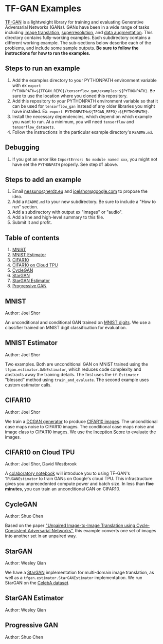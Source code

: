 # TF-GAN Examples

[TF-GAN](https://github.com/tensorflow/gan)
is a lightweight library for training and evaluating Generative Adversarial
Networks (GANs). GANs have been in a wide range of tasks including
[image translation](https://arxiv.org/abs/1703.10593),
[superresolution](https://arxiv.org/abs/1609.04802), and
[data augmentation](https://arxiv.org/abs/1612.07828). This directory contains
fully-working examples. Each subdirectory contains a different working example.
The sub-sections below describe each of the problems, and include some sample
outputs. **Be sure to follow the instructions for how to run the examples.**

## Steps to run an example

1. Add the examples directory to your PYTHONPATH environment variable with ex
`export PYTHONPATH=${TFGAN_REPO}/tensorflow_gan/examples:${PYTHONPATH}`. Be sure
to use the location where you cloned this repository.
1. Add this repository to your PYTHONPATH environment variable so that it can
be used for `tensorflow_gan` instead of any older libraries you might have
installed. Ex: `export PYTHONPATH=${TFGAN_REPO}:${PYTHONPATH}`.
1. Install the necessary dependencies, which depend on which example you want to
run. At a minimum, you will need `tensorflow` and `tensorflow_datasets`.
1. Follow the instructions in the particular example directory's `README.md`.

## Debugging

1.  If you get an error like `ImportError: No module named xxx`, you might not
    have set the `PYTHONPATH` properly. See step #1 above.

## Steps to add an example

1. Email nessuno@nerdz.eu and joelshor@google.com to propose the idea.
1. Add a `README.md` to your new subdirectory. Be sure to include a
"How to run" section.
1. Add a subdirectory with output ex "images" or "audio".
1. Add a line and high-level summary to this file.
1. Submit it and profit.

## Table of contents

1.  [MNIST](#mnist)
1.  [MNIST Estimator](#mnist_estimator)
1.  [CIFAR10](#cifar10)
1.  [CIFAR10 on Cloud TPU](#cifar10_tpu)
1.  [CycleGAN](#cyclegan)
1.  [StarGAN](#stargan)
1.  [StarGAN Estimator](#stargan_estimator)
1.  [Progressive GAN](#progressive_gan)

## MNIST
<a id='mnist'></a>

Author: Joel Shor

An unconditional and conditional GAN trained on [MNIST digits](http://yann.lecun.com/exdb/mnist/). We use a classifier trained on MNIST digit classification for evaluation.

## MNIST Estimator
<a id='mnist_estimator'></a>

Author: Joel Shor

Two examples. Both are unconditional GAN on MNIST trained using the
`tfgan.estimator.GANEstimator`,
which reduces code complexity and abstracts away the training details.
The first uses the `tf.Estimator` "blessed" method using `train_and_evaluate`.
The second example uses custom estimator calls.

## CIFAR10
<a id='cifar10'></a>

Author: Joel Shor

We train a [DCGAN generator](https://arxiv.org/abs/1511.06434) to produce [CIFAR10 images](https://www.cs.toronto.edu/~kriz/cifar.html).
The unconditional case maps noise to CIFAR10 images. The conditional case maps
noise and image class to CIFAR10 images. We use the [Inception Score](https://arxiv.org/abs/1606.03498) to evaluate the
images.

## CIFAR10 on Cloud TPU
<a id='cifar10_tpu'></a>

Author: Joel Shor, David Westbrook

A [colaboratory notebook](https://github.com/tensorflow/gan/examples/colab_notebooks/tfgan_on_tpus.ipynb)
will introduce you to using
TF-GAN's `TPUGANEstimator` to train GANs on Google's cloud TPU. This
infrastructure gives you unprecedented compute power and batch size. In less
than **five minutes**, you can train an unconditional GAN on CIFAR10.

## CycleGAN
<a id='cyclegan'></a>

Author: Shuo Chen

Based on the paper ["Unpaired Image-to-Image Translation using Cycle-Consistent
Adversarial Networks"](https://arxiv.org/abs/1703.10593), this example converts
one set of images into another set in an unpaired way.

## StarGAN

<a id='stargan'></a>

Author: Wesley Qian

We have a [StarGAN](https://arxiv.org/abs/1711.09020) implementation for
multi-domain image translation, as well as a `tfgan.estimator.StarGANEstimator` implementation. We run StarGAN on the [CelebA dataset](http://mmlab.ie.cuhk.edu.hk/projects/CelebA.html).

## StarGAN Estimator

<a id='stargan_estimator'></a>

Author: Wesley Qian

## Progressive GAN
<a id='progressive_gan'></a>

Author: Shuo Chen

<!--- TODO(joelshor): Add description. --->

